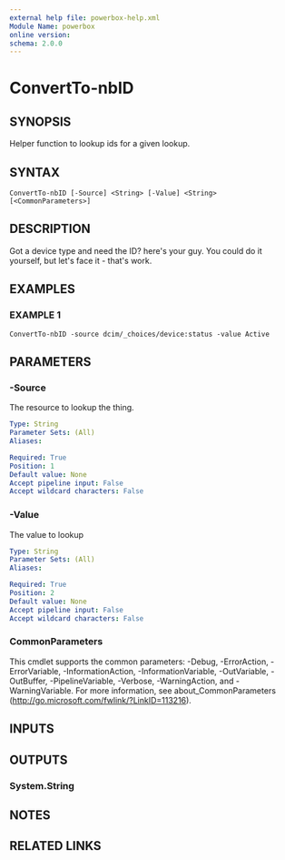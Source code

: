 ```yaml
---
external help file: powerbox-help.xml
Module Name: powerbox
online version:
schema: 2.0.0
---
```


# ConvertTo-nbID

## SYNOPSIS
Helper function to lookup ids for a given lookup.

## SYNTAX

```
ConvertTo-nbID [-Source] <String> [-Value] <String> [<CommonParameters>]
```

## DESCRIPTION
Got a device type and need the ID?
here's your guy.
You could do it yourself, but let's face it - that's work.

## EXAMPLES

### EXAMPLE 1
```
ConvertTo-nbID -source dcim/_choices/device:status -value Active
```

## PARAMETERS

### -Source
The resource to lookup the thing.

```yaml
Type: String
Parameter Sets: (All)
Aliases:

Required: True
Position: 1
Default value: None
Accept pipeline input: False
Accept wildcard characters: False
```

### -Value
The value to lookup

```yaml
Type: String
Parameter Sets: (All)
Aliases:

Required: True
Position: 2
Default value: None
Accept pipeline input: False
Accept wildcard characters: False
```

### CommonParameters
This cmdlet supports the common parameters: -Debug, -ErrorAction, -ErrorVariable, -InformationAction, -InformationVariable, -OutVariable, -OutBuffer, -PipelineVariable, -Verbose, -WarningAction, and -WarningVariable. For more information, see about_CommonParameters (http://go.microsoft.com/fwlink/?LinkID=113216).

## INPUTS

## OUTPUTS

### System.String

## NOTES

## RELATED LINKS
